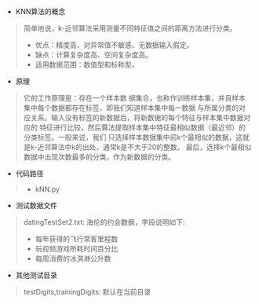 * KNN算法的概念
> 简单地说，k-近邻算法采用测量不同特征值之间的距离方法进行分类。
> * 优点：精度高、对异常值不敏感、无数据输入假定。
> * 缺点：计算复杂度高、空间复杂度高。
> * 适用数据范围：数值型和标称型。

* 原理
> 它的工作原理是：存在一个样本数
据集合，也称作训练样本集，并且样本集中每个数据都存在标签，即我们知道样本集中每一数据
与所属分类的对应关系。输入没有标签的新数据后，将新数据的每个特征与样本集中数据对应的
特征进行比较，然后算法提取样本集中特征最相似数据（最近邻）的分类标签。一般来说，我们
只选择样本数据集中前k个最相似的数据，这就是k-近邻算法中k的出处，通常k是不大于20的整数。
最后，选择k个最相似数据中出现次数最多的分类，作为新数据的分类。

* 代码路径
> * kNN.py

* 测试数据文件
> datingTestSet2.txt: 海伦的约会数据，字段说明如下:
> * 每年获得的飞行常客里程数
> * 玩视频游戏所耗时间百分比
> * 每周消费的冰淇淋公升数


* 其他测试目录
> testDigits,trainingDigits: 默认在当前目录
